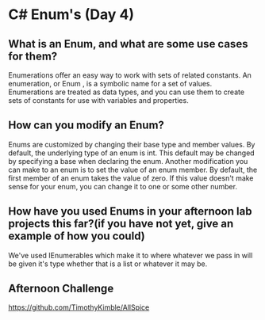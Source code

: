#  C# Enum's (Day 4)

## What is an Enum, and what are some use cases for them?
Enumerations offer an easy way to work with sets of related constants. An enumeration, or Enum , is a symbolic name for a set of values. Enumerations are treated as data types, and you can use them to create sets of constants for use with variables and properties.
## How can you modify an Enum?
Enums are customized by changing their base type and member values. By default, the underlying type of an enum is int. This default may be changed by specifying a base when declaring the enum. Another modification you can make to an enum is to set the value of an enum member. By default, the first member of an enum takes the value of zero. If this value doesn't make sense for your enum, you can change it to one or some other number.
## How have you used Enums in your afternoon lab projects this far?(if you have not yet, give an example of how you could)
We've used IEnumerables which make it to where whatever we pass in will be given it's type whether that is a list or whatever it may be. 

## Afternoon Challenge
https://github.com/TimothyKimble/AllSpice